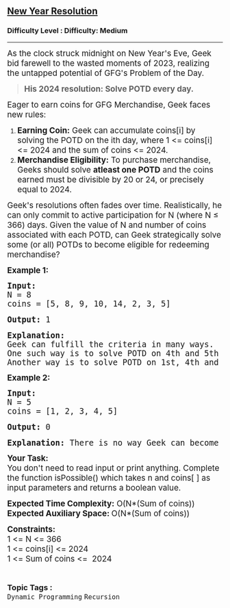 <h2><a href="https://www.geeksforgeeks.org/problems/good-by-2023/1?page=2&category=Dynamic%20Programming&difficulty=Medium&status=unsolved&sortBy=submissions">New Year Resolution</a></h2><h3>Difficulty Level : Difficulty: Medium</h3><hr><div class="problems_problem_content__Xm_eO"><p><span style="font-size: 14pt;">As the clock struck midnight on New Year's Eve, Geek bid farewell to the wasted moments of 2023, realizing the untapped potential of GFG's Problem of the Day. </span></p>
<blockquote>
<p><span style="font-size: 14pt;"><strong>His 2024 resolution: Solve POTD every day.</strong></span></p>
</blockquote>
<p><span style="font-size: 14pt;">Eager to earn coins for GFG Merchandise, Geek faces new rules:</span></p>
<ol>
<li><span style="font-size: 14pt;"><strong>Earning Coin:</strong> Geek can accumulate coins[i] by solving the POTD on the ith day, where 1 &lt;= coins[i] &lt;= 2024 and the sum of coins &lt;= 2024.</span></li>
<li><span style="font-size: 14pt;"><strong>Merchandise Eligibility:</strong> To purchase merchandise, Geeks should solve <strong>atleast one POTD</strong> and the coins earned must be divisible by 20 or 24, or precisely equal to 2024.</span></li>
</ol>
<p><span style="font-size: 14pt;">Geek's resolutions often fades over time. Realistically, he can only commit to active participation for N (where N ≤ 366) days. Given the value of N and number of coins associated with each POTD, can Geek strategically solve some (or all) POTDs to become eligible for redeeming merchandise?</span></p>
<p><span style="font-size: 14pt;"><strong>Example 1:</strong></span></p>
<pre><span style="font-size: 14pt;"><strong>Input:</strong></span><br><span style="font-size: 14pt;">N = 8</span><br><span style="font-size: 14pt;">coins = [5, 8, 9, 10, 14, 2, 3, 5]</span><br><br><span style="font-size: 14pt;"><strong>Output: </strong>1</span><br><br><span style="font-size: 14pt;"><strong>Explanation:</strong></span><br><span style="font-size: 14pt;">Geek can fulfill the criteria in many ways.</span><br><span style="font-size: 14pt;">One such way is to solve POTD on 4th and 5th day.</span><br><span style="font-size: 14pt;">Another way is to solve POTD on 1st, 4th and 8th day.</span></pre>
<p><span style="font-size: 14pt;"><strong>Example 2:</strong></span></p>
<pre><span style="font-size: 14pt;"><strong>Input:<br></strong></span><span style="font-size: 14pt;">N = 5<br></span><span style="font-size: 14pt;">coins = [1, 2, 3, 4, 5]</span><br><br><span style="font-size: 14pt;"><strong>Output: </strong>0</span><br><br><span style="font-size: 14pt;"><strong>Explanation: </strong></span><span style="font-size: 14pt;">There is no way Geek can become eligible.</span></pre>
<p><span style="font-size: 14pt;"><strong>Your Task:&nbsp;<br></strong></span><span style="font-size: 14pt;">You don't need to read input or print anything. Complete the function isPossible() which takes n and coins[ ] as input parameters and returns a boolean value.</span></p>
<p><span style="font-size: 14pt;"><strong>Expected Time Complexity:</strong> O(N*(Sum of coins))<br></span><span style="font-size: 14pt;"><strong>Expected Auxiliary Space: </strong>O(N*(Sum of coins))</span></p>
<p><span style="font-size: 14pt;"><strong>Constraints:<br></strong></span><span style="font-size: 14pt;">1 &lt;= N &lt;= 366<br></span><span style="font-size: 14pt;">1 &lt;= coins[i] &lt;= 2024<br></span><span style="font-size: 14pt;">1 &lt;= Sum of coins &lt;=&nbsp; 2024</span></p></div><br><p><span style=font-size:18px><strong>Topic Tags : </strong><br><code>Dynamic Programming</code>&nbsp;<code>Recursion</code>&nbsp;